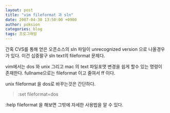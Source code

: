 ```yaml
---
layout: post
title: "vim fileformat 과 sln"
date: 2007-04-30 13:50:00 +0900
author: poksion
categories: blog
tags: 프로그래밍
---
```


간혹 CVS를 통해 얻은 오픈소스의 sln 파일이 unrecognized version 으로 나올경우가 있다. 이건 십중팔구 sln text의 fileformat 문제다.

vim에서는 dos 와 unix 그리고 mac 의 text 파일포맷 변경을 쉽게 할수 있는 명령이 존재한다. fullname으로는 fileformat 이고 줄여서 ff 이다.

unix fileformat 을 dos로 바꾸는것은 간단하다.
> :set fileformat=dos

:help fileformat 을 해보면 그밖에 자세한 사용법을 알 수 있다.

